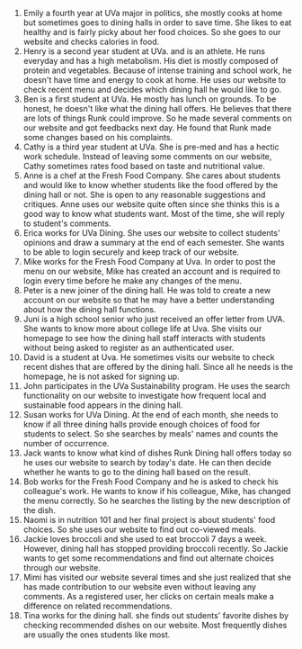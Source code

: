 1. Emily a fourth year at UVa major in politics, she mostly cooks at home but sometimes goes to dining halls in order to save time. She likes to eat healthy and is fairly picky about her food choices. So she goes to our website and checks calories in food.
2. Henry is a second year student at UVa. and is an athlete. He runs everyday and has a high metabolism. His diet is mostly composed of protein and vegetables. Because of intense training and school work, he doesn't have time and energy to cook at home. He uses our website to check recent menu and decides which dining hall he would like to go.
3. Ben is a first student at UVa. He mostly has lunch on grounds. To be honest, he doesn't like what the dining hall offers. He believes that there are lots of things Runk could improve. So he made several comments on our website and got feedbacks next day. He found that Runk made some changes based on his complaints.
4. Cathy is a third year student at UVa. She is pre-med and has a hectic work schedule. Instead of leaving some comments on our website, Cathy sometimes rates food based on taste and nutritional value.
5. Anne is a chef at the Fresh Food Company. She cares about students and would like to know whether students like the food offered by the dining hall or not. She is open to any reasonable suggestions and critiques. Anne uses our website quite often since she thinks this is a good way to know what students want. Most of the time, she will reply to student's comments.
6. Erica works for UVa Dining. She uses our website to collect students' opinions and draw a summary at the end of each semester. She wants to be able to login securely and keep track of our website.
7. Mike works for the Fresh Food Company at Uva. In order to post the menu on our website, Mike has created an account and is required to login every time before he make any changes of the menu.
8. Peter is a new joiner of the dining hall. He was told to create a new account on our website so that he may have a better understanding about how the dining hall functions.
9. Juni is a high school senior who just received an offer letter from UVA. She wants to know more about college life at Uva. She visits our homepage to see how the dining hall staff interacts with students without being asked to register as an authenticated user.
10. David is a student at Uva. He sometimes visits our website to check recent dishes that are offered by the dining hall. Since all he needs is the homepage, he is not asked for signing up.
11. John participates in the UVa Sustainability program. He uses the search functionality on our website to investigate how frequent local and sustainable food appears in the dining hall.
12. Susan works for UVa Dining. At the end of each month, she needs to know if all three dining halls provide enough choices of food for students to select. So she searches by meals' names and counts the number of occurrence.
13. Jack wants to know what kind of dishes Runk Dining hall offers today so he uses our website to search by today's date. He can then decide whether he wants to go to the dining hall based on the result.
14. Bob works for the Fresh Food Company and he is asked to check his colleague's work. He wants to know if his colleague, Mike, has changed the menu correctly. So he searches the listing by the new description of the dish.
15.  Naomi is in nutrition 101 and her final project is about students' food choices. So she uses our website to find out co-viewed meals. 
16. Jackie loves broccoli and she used to eat broccoli 7 days a week. However, dining hall has stopped providing broccoli recently. So Jackie wants to get some recommendations and find out alternate choices through our website.
17. Mimi has visited our website several times and she just realized that she has made contribution to our website even without leaving any comments. As a registered user, her clicks on certain meals make a difference on related recommendations.
18. Tina works for the dining hall. she finds out students' favorite dishes by checking recommended dishes on our website. Most frequently dishes are usually the ones students like most.
